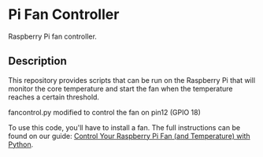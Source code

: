 # Pi Fan Controller

Raspberry Pi fan controller.

## Description

This repository provides scripts that can be run on the Raspberry Pi that will
monitor the core temperature and start the fan when the temperature reaches
a certain threshold.

fancontrol.py modified to control the fan on pin12 (GPIO 18)

To use this code, you'll have to install a fan. The full instructions can be
found on our guide: [Control Your Raspberry Pi Fan (and Temperature) with Python](https://howchoo.com/g/ote2mjkzzta/control-raspberry-pi-fan-temperature-python).
